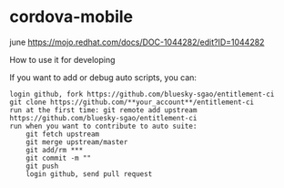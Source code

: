 # cordova-mobile
june
https://mojo.redhat.com/docs/DOC-1044282/edit?ID=1044282

How to use it for developing

If you want to add or debug auto scripts, you can:

    login github, fork https://github.com/bluesky-sgao/entitlement-ci
    git clone https://github.com/**your_account**/entitlement-ci
    run at the first time: git remote add upstream https://github.com/bluesky-sgao/entitlement-ci
    run when you want to contribute to auto suite:
        git fetch upstream
        git merge upstream/master
        git add/rm ***
        git commit -m ""
        git push
        login github, send pull request
